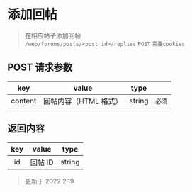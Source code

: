 # 添加回帖

> 在相应帖子添加回帖  
> `/web/forums/posts/<post_id>/replies` `POST` `需要cookies`

## POST 请求参数

|   key   |         value         |  type  |        |
| :-----: | :-------------------: | :----: | :----: |
| content | 回帖内容（HTML 格式） | string | `必须` |

## 返回内容

| key |  value  |  type  |
| :-: | :-----: | :----: |
| id  | 回帖 ID | string |

> 更新于 2022.2.19
